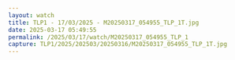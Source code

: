 ```yaml
---
layout: watch
title: TLP1 - 17/03/2025 - M20250317_054955_TLP_1T.jpg
date: 2025-03-17 05:49:55
permalink: /2025/03/17/watch/M20250317_054955_TLP_1
capture: TLP1/2025/202503/20250316/M20250317_054955_TLP_1T.jpg
---
```

